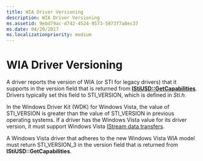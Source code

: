 ```yaml
---
title: WIA Driver Versioning
description: WIA Driver Versioning
ms.assetid: 9ebd79ac-d742-4524-9573-5873f7a8ec37
ms.date: 04/20/2017
ms.localizationpriority: medium
---
```


# WIA Driver Versioning


A driver reports the version of WIA (or STI for legacy drivers) that it supports in the version field that is returned from [**IStiUSD::GetCapabilities**](https://docs.microsoft.com/windows-hardware/drivers/ddi/content/stiusd/nf-stiusd-istiusd-getcapabilities). Drivers typically set this field to STI\_VERSION, which is defined in *Sti.h*.

In the Windows Driver Kit (WDK) for Windows Vista, the value of STI\_VERSION is greater than the value of STI\_VERSION in previous operating systems. If a driver has the Windows Vista value for its driver version, it must support Windows Vista [IStream data transfers](istream-data-transfers.md).

A Windows Vista driver that adheres to the new Windows Vista WIA model must return STI\_VERSION\_3 in the version field that is returned from **IStiUSD::GetCapabilities**.

 

 




